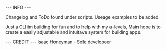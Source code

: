 --- INFO ---

Changelog and ToDo found under scripts.
Useage examples to be added.

Just a CLI im building for fun and to help with my a-levels, Main hope is to create a easily adjustable and intuitave system for building apps.

--- CREDIT ---
Isaac Honeyman - Sole developoer
